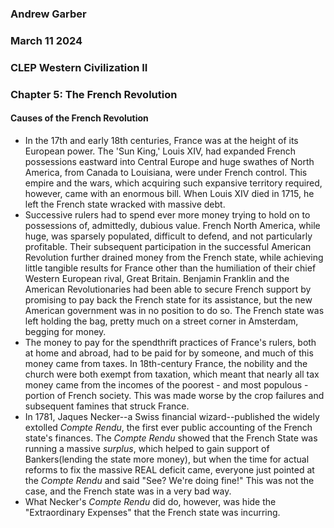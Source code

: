 ### Andrew Garber
### March 11 2024
### CLEP Western Civilization II
### Chapter 5: The French Revolution

#### Causes of the French Revolution
 - In the 17th and early 18th centuries, France was at the height of its European power. The 'Sun King,' Louis XIV, had expanded French possessions eastward into Central Europe and huge swathes of North America, from Canada to Louisiana, were under French control. This empire and the wars, which acquiring such expansive territory required, however, came with an enormous bill. When Louis XIV died in 1715, he left the French state wracked with massive debt.
 - Successive rulers had to spend ever more money trying to hold on to possessions of, admittedly, dubious value. French North America, while huge, was sparsely populated, difficult to defend, and not particularly profitable.  Their subsequent participation in the successful American Revolution further drained money from the French state, while achieving little tangible results for France other than the humiliation of their chief Western European rival, Great Britain. Benjamin Franklin and the American Revolutionaries had been able to secure French support by promising to pay back the French state for its assistance, but the new American government was in no position to do so. The French state was left holding the bag, pretty much on a street corner in Amsterdam, begging for money.
 - The money to pay for the spendthrift practices of France's rulers, both at home and abroad, had to be paid for by someone, and much of this money came from taxes. In 18th-century France, the nobility and the church were both exempt from taxation, which meant that nearly all tax money came from the incomes of the poorest - and most populous - portion of French society. This was made worse by the crop failures and subsequent famines that struck France. 
 - In 1781, Jaques Necker--a Swiss financial wizard--published the widely extolled *Compte Rendu*, the first ever public accounting of the French state's finances. The *Compte Rendu* showed that the French State was running a massive *surplus*, which helped to gain support of Bankers(lending the state more money), but when the time for actual reforms to fix the massive REAL deficit came, everyone just pointed at the *Compte Rendu* and said "See? We're doing fine!" This was not the case, and the French state was in a very bad way.
 - What Necker's *Compte Rendu* did do, however, was hide the "Extraordinary Expenses" that the French state was incurring. 